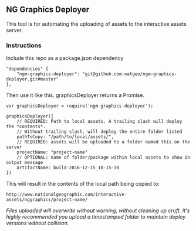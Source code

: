 ## NG Graphics Deployer

This tool is for automating the uploading of assets to the interactive assets server.

### Instructions

Include this repo as a package.json dependency

```
"dependencies" {
	"ngm-graphics-deployer": "git@github.com:natgeo/ngm-graphics-deployer.git#master"
},
```

Then use it like this. graphicsDeployer returns a Promise.

```
var graphicsDeployer = require('ngm-graphics-deployer');

graphicsDeployer({
	// REQUIRED: Path to local assets. A trailing slash will deploy the *contents*. 
	// Without trailing slash, will deploy the entire folder listed
	pathToCopy: "/path/to/local/assets/",
	// REQUIRED: assets will be uploaded to a folder named this on the server
	projectName: "project-name" 
	// OPTIONAL: name of folder/package within local assets to show in output message
	artifactName: build-2016-12-15_10-15-30
})

```

This will result in the contents of the local path being copied to:

```
http://www.nationalgeographic.com/interactive-assets/nggraphics/project-name/
```
_Files uploaded will overwrite without warning, without cleaning up cruft. It's highly recommended you upload a timestamped folder to maintain deploy versions without collision._
